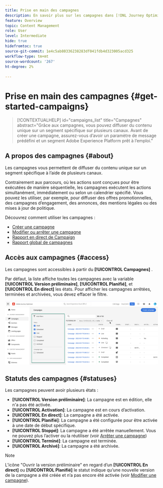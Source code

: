 ```yaml
---
title: Prise en main des campagnes
description: En savoir plus sur les campagnes dans [!DNL Journey Optimizer]
feature: Overview
topic: Content Management
role: User
level: Intermediate
hide: true
hidefromtoc: true
source-git-commit: 1e4c5ab80336238283df041fdb4d323005acd325
workflow-type: tm+mt
source-wordcount: '267'
ht-degree: 2%

---
```



# Prise en main des campagnes {#get-started-campaigns}

>[!CONTEXTUALHELP]
>id="campaigns_list"
>title="Campagnes"
>abstract="Grâce aux campagnes, vous pouvez diffuser du contenu unique sur un segment spécifique sur plusieurs canaux. Avant de créer une campagne, assurez-vous d’avoir un paramètre de message prédéfini et un segment Adobe Experience Platform prêt à l’emploi."

## A propos des campagnes {#about}

Les campagnes vous permettent de diffuser du contenu unique sur un segment spécifique à l’aide de plusieurs canaux.

Contrairement aux parcours, où les actions sont conçues pour être exécutées de manière séquentielle, les campagnes exécutent les actions simultanément, immédiatement ou selon un calendrier spécifié. Vous pouvez les utiliser, par exemple, pour diffuser des offres promotionnelles, des campagnes d’engagement, des annonces, des mentions légales ou des mises à jour de politique.

Découvrez comment utiliser les campagnes :
* [Créer une campagne](create-campaign.md)
* [Modifier ou arrêter une campagne](modify-stop-campaign.md)
* [Rapport en direct de Campaign](campaign-live-report.md)
* [Rapport global de campagnes](campaign-global-report.md)

## Accès aux campagnes {#access}

Les campagnes sont accessibles à partir du **[!UICONTROL Campagnes]** .

Par défaut, la liste affiche toutes les campagnes avec la variable **[!UICONTROL Version préliminaire]**, **[!UICONTROL Planifié]**, et **[!UICONTROL En direct]** les états. Pour afficher les campagnes arrêtées, terminées et archivées, vous devez effacer le filtre.

![](assets/create-campaign-list.png)

## Statuts des campagnes {#statuses}

Les campagnes peuvent avoir plusieurs états :

* **[!UICONTROL Version préliminaire]**: La campagne est en édition, elle n&#39;a pas été activée.
* **[!UICONTROL Activation]**: La campagne est en cours d’activation.
* **[!UICONTROL En direct]**: La campagne a été activée.
* **[!UICONTROL Planifié]**: La campagne a été configurée pour être activée à une date de début spécifique.
* **[!UICONTROL Stoppé]**: La campagne a été arrêtée manuellement. Vous ne pouvez plus l’activer ou la réutiliser (voir [Arrêter une campagne](modify-stop-campaign.md#stop))
* **[!UICONTROL Terminé]**: La campagne est terminée.
* **[!UICONTROL Archivé]**: La campagne a été archivée.

>[!NOTE]
>
>L’icône &quot;Ouvrir la version préliminaire&quot; en regard d’un **[!UICONTROL En direct]** ou **[!UICONTROL Planifié]** le statut indique qu’une nouvelle version de la campagne a été créée et n’a pas encore été activée (voir [Modifier une campagne](modify-stop-campaign.md#modify)).
